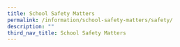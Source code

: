 ```yaml
---
title: School Safety Matters
permalink: /information/school-safety-matters/safety/
description: ""
third_nav_title: School Safety Matters
---
```

